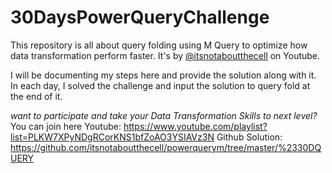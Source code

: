 # 30DaysPowerQueryChallenge

This repository is all about query folding using M Query to optimize how data transformation perform faster. It's by [@itsnotaboutthecell](https://github.com/itsnotaboutthecell) on Youtube.

I will be documenting my steps here and provide the solution along with it. In each day, I solved the challenge and input the solution to query fold at the end of it.

_want to participate and take your Data Transformation Skills to next level?_ You can join here
Youtube: https://www.youtube.com/playlist?list=PLKW7XPyNDgRCorKNS1bfZoAO3YSIAVz3N
Github Solution: https://github.com/itsnotaboutthecell/powerquerym/tree/master/%2330DQUERY
